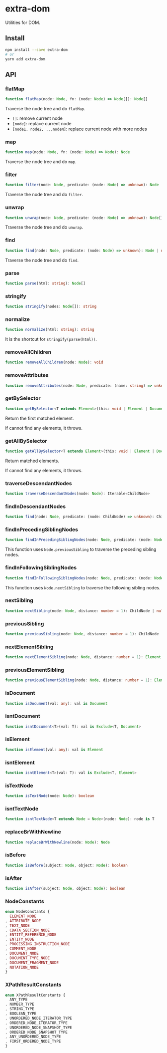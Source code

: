 # extra-dom

Utilities for DOM.

## Install

```sh
npm install --save extra-dom
# or
yarn add extra-dom
```

## API

### flatMap

```ts
function flatMap(node: Node, fn: (node: Node) => Node[]): Node[]
```

Traverse the node tree and do `flatMap`.

- `[]`: remove current node
- `[node]`: replace current node
- `[node1, node2, ...nodeN]`: replace current node with more nodes

### map

```ts
function map(node: Node, fn: (node: Node) => Node): Node
```

Traverse the node tree and do `map`.

### filter

```ts
function filter(node: Node, predicate: (node: Node) => unknown): Node | null
```

Traverse the node tree and do `filter`.

### unwrap

```ts
function unwrap(node: Node, predicate: (node: Node) => unknown): Node[]
```

Traverse the node tree and do `unwrap`.

### find

```ts
function find(node: Node, predicate: (node: Node) => unknown): Node | null
```

Traverse the node tree and do `find`.

### parse

```ts
function parse(html: string): Node[]
```

### stringify

```ts
function stringify(nodes: Node[]): string
```

### normalize

```ts
function normalize(html: string): string
```

It is the shortcut for `stringify(parse(html))`.

### removeAllChildren

```ts
function removeAllChildren(node: Node): void
```

### removeAttributes

```ts
function removeAttributes(node: Node, predicate: (name: string) => unknown): void
```

### getBySelector

```ts
function getBySelector<T extends Element>(this: void | Element | Document, selectors: string): T
```

Return the first matched element.

If cannot find any elements, it throws.

### getAllBySelector

```ts
function getAllBySelector<T extends Element>(this: void | Element | Document, selectors: string): T[]
```

Return matched elements.

If cannot find any elements, it throws.

### traverseDescendantNodes

```ts
function traverseDescendantNodes(node: Node): Iterable<ChildNode>
```

### findInDescendantNodes

```ts
function find(node: Node, predicate: (node: ChildNode) => unknown): ChildNode | null
```

### findInPrecedingSiblingNodes

```ts
function findInPrecedingSiblingNodes(node: Node, predicate: (node: Node) => unknown): Node | null
```

This function uses `Node.previousSibling` to traverse the preceding sibling nodes.

### findInFollowingSiblingNodes

```ts
function findInFollowingSiblingNodes(node: Node, predicate: (node: Node) => unknown): Node | null
```

This function uses `Node.nextSibling` to traverse the following sibling nodes.

### nextSibling

```ts
function nextSibling(node: Node, distance: number = 1): ChildNode | null
```

### previousSibling

```ts
function previousSibling(node: Node, distance: number = 1): ChildNode | null
```

### nextElementSibling

```ts
function nextElementSibling(node: Node, distance: number = 1): Element | null
```

### previousElementSibling

```ts
function previousElementSibling(node: Node, distance: number = 1): Element | null
```

### isDocument

```ts
function isDocument(val: any): val is Document
```

### isntDocument

```ts
function isntDocument<T>(val: T): val is Exclude<T, Document>
```

### isElement

```ts
function isElement(val: any): val is Element
```

### isntElement

```ts
function isntElement<T>(val: T): val is Exclude<T, Element>
```

### isTextNode

```ts
function isTextNode(node: Node): boolean
```

### isntTextNode

```ts
function isntTextNode<T extends Node = Node>(node: Node): node is T
```

### replaceBrWithNewline

```ts
function replaceBrWithNewline(node: Node): Node
```

### isBefore

```ts
function isBefore(subject: Node, object: Node): boolean
```

### isAfter

```ts
function isAfter(subject: Node, object: Node): boolean
```

### NodeConstants

```ts
enum NodeConstants {
  ELEMENT_NODE
, ATTRIBUTE_NODE
, TEXT_NODE
, CDATA_SECTION_NODE
, ENTITY_REFERENCE_NODE
, ENTITY_NODE
, PROCESSING_INSTRUCTION_NODE
, COMMENT_NODE
, DOCUMENT_NODE
, DOCUMENT_TYPE_NODE
, DOCUMENT_FRAGMENT_NODE
, NOTATION_NODE
}
```

### XPathResultConstants

```ts
enum XPathResultConstants {
  ANY_TYPE
, NUMBER_TYPE
, STRING_TYPE
, BOOLEAN_TYPE
, UNORDERED_NODE_ITERATOR_TYPE
, ORDERED_NODE_ITERATOR_TYPE
, UNORDERED_NODE_SNAPSHOT_TYPE
, ORDERED_NODE_SNAPSHOT_TYPE
, ANY_UNORDERED_NODE_TYPE
, FIRST_ORDERED_NODE_TYPE
}
```
